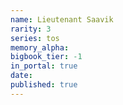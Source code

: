 ```yaml
---
name: Lieutenant Saavik
rarity: 3
series: tos
memory_alpha:
bigbook_tier: -1
in_portal: true
date:
published: true
---
```



